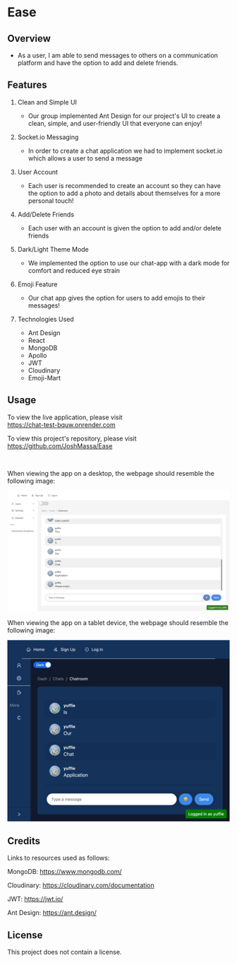 # Ease

## Overview
   - As a user, I am able to send messages to others on a communication platform and have the option to add and delete friends.

## Features

1. Clean and Simple UI

   * Our group implemented Ant Design for our project's UI to create a clean, simple, and user-friendly UI that everyone can enjoy!

2. Socket.io Messaging 

    * In order to create a chat application we had to implement socket.io which allows a user to send a message

3. User Account

    * Each user is recommended to create an account so they can have the option to add a photo and details about themselves for a more personal touch!

4. Add/Delete Friends

    * Each user with an account is given the option to add and/or delete friends

5. Dark/Light Theme Mode

    * We implemented the option to use our chat-app with a dark mode for comfort and reduced eye strain

6. Emoji Feature
    * Our chat app gives the option for users to add emojis to their messages!

7. Technologies Used

    * Ant Design
    * React
    * MongoDB
    * Apollo
    * JWT
    * Cloudinary
    * Emoji-Mart

## Usage

To view the live application, please visit <br>
https://chat-test-bquw.onrender.com

To view this project's repository, please visit <br>
https://github.com/JoshMassa/Ease

<br>

When viewing the app on a desktop, the webpage should resemble the following image:

![Desktop View](/assets/ease-fs-ss.png)

When viewing the app on a tablet device, the webpage should resemble the following image:

![Tablet View](/assets/ease-tv-ss.png)

## Credits

Links to resources used as follows:

MongoDB: https://www.mongodb.com/

Cloudinary: https://cloudinary.com/documentation

JWT: https://jwt.io/

Ant Design: https://ant.design/

## License
This project does not contain a license.
